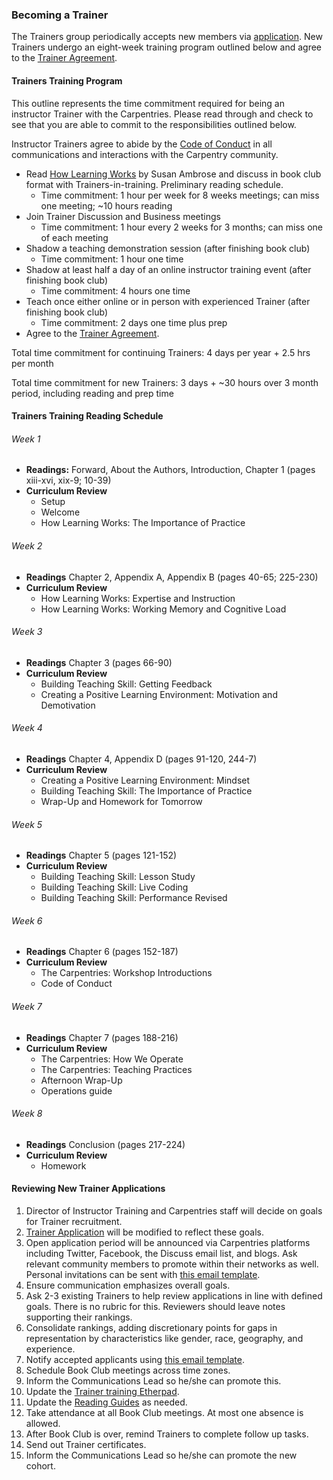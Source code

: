 ### Becoming a Trainer
The Trainers group periodically accepts new members via [application](https://docs.google.com/forms/d/11qNXLw8B-nFNWKZKcsosIyudAc3ehCT_UY0DS0UvjpQ). New Trainers undergo an eight-week training program outlined below and agree to the [Trainer Agreement](duties_agreement.html).

#### Trainers Training Program

This outline represents the time commitment required for being an instructor Trainer with the Carpentries. Please read through and check to see that you are able to commit to the responsibilities outlined below.

Instructor Trainers agree to abide by the [Code of Conduct](http://www.datacarpentry.org/code-of-conduct/) in all communications and interactions with the Carpentry community.

* Read [How Learning Works](https://www.amazon.com/How-Learning-Works-Research-Based-Principles/dp/0470484101/) by Susan Ambrose and discuss in book club format with Trainers-in-training. Preliminary reading schedule.
  * Time commitment: 1 hour per week for 8 weeks meetings; can miss one meeting; ~10 hours reading
* Join Trainer Discussion and Business meetings 
  * Time commitment: 1 hour every 2 weeks for 3 months; can miss one of each meeting
* Shadow a teaching demonstration session (after finishing book club)
  * Time commitment: 1 hour one time
* Shadow at least half a day of an online instructor training event (after finishing book club)
  * Time commitment: 4 hours one time
* Teach once either online or in person with experienced Trainer (after finishing book club)
  * Time commitment: 2 days one time plus prep
* Agree to the [Trainer Agreement](duties_agreement.html). 

Total time commitment for continuing Trainers: 
4 days per year + 2.5 hrs per month

Total time commitment for new Trainers: 
3 days + ~30 hours over 3 month period, including reading and prep time 

#### Trainers Training Reading Schedule

###### Week 1
* **Readings:**  Forward, About the Authors, Introduction, Chapter 1 (pages xiii-xvi, xix-9; 10-39) 
* **Curriculum Review**
    * Setup 
    * Welcome
    * How Learning Works: The Importance of Practice

###### Week 2
* **Readings** Chapter 2, Appendix A, Appendix  B (pages 40-65; 225-230)
* **Curriculum Review**
    * How Learning Works: Expertise and Instruction
    * How Learning Works: Working Memory and Cognitive Load

###### Week 3
* **Readings** Chapter 3 (pages 66-90)
* **Curriculum Review**
    * Building Teaching Skill: Getting Feedback
    * Creating a Positive Learning Environment: Motivation and Demotivation


###### Week 4
* **Readings** Chapter 4, Appendix D (pages 91-120, 244-7)
* **Curriculum Review**
    * Creating a Positive Learning Environment: Mindset
    * Building Teaching Skill: The Importance of Practice
    * Wrap-Up and Homework for Tomorrow

###### Week 5
* **Readings** Chapter 5 (pages 121-152)
* **Curriculum Review**
    * Building Teaching Skill: Lesson Study
    * Building Teaching Skill: Live Coding
    * Building Teaching Skill: Performance Revised

###### Week 6
* **Readings** Chapter 6 (pages 152-187) 
* **Curriculum Review**
    * The Carpentries: Workshop Introductions
    * Code of Conduct

###### Week 7
* **Readings** Chapter 7 (pages 188-216)
* **Curriculum Review**
    * The Carpentries: How We Operate
    * The Carpentries: Teaching Practices
    * Afternoon Wrap-Up 
    * Operations guide

###### Week 8
* **Readings** Conclusion (pages 217-224)
* **Curriculum Review**
    * Homework


#### Reviewing New Trainer Applications

1. Director of Instructor Training and Carpentries staff will decide on goals for Trainer recruitment.
1. [Trainer Application](https://docs.google.com/forms/d/e/1FAIpQLSchAJhZiLSVmqSab1QxG1H30tCAHg_BcUwfctnJpzIhOVo1Bg/viewform?usp=sf_link) will be modified to reflect these goals.
1. Open application period will be announced via Carpentries platforms including Twitter, Facebook, the Discuss email list, and blogs. Ask relevant community members to promote within their networks as well.  Personal invitations can be sent with [this email template](email_templates.html#recruiting-new-trainers).
1. Ensure communication emphasizes overall goals.
1. Ask 2-3 existing Trainers to help review applications in line with defined goals. There is no rubric for this.  Reviewers should leave notes supporting their rankings.  
1. Consolidate rankings, adding discretionary points for gaps in representation by characteristics like gender, race, geography, and experience.
1. Notify accepted applicants using [this email template](email_templates.html#accepting-new-trainers).
1. Schedule Book Club meetings across time zones.
1. Inform the Communications Lead so he/she can promote this.
1. Update the [Trainer training Etherpad](http://pad.software-carpentry.org/trainer-training).
1. Update the [Reading Guides](https://drive.google.com/drive/u/0/folders/0B2Xc7BrFgkvUa3N6NDFyMUF5aGs) as needed.
1. Take attendance at all Book Club meetings. At most one absence is allowed.
1. After Book Club is over, remind Trainers to complete follow up tasks.
1. Send out Trainer certificates.
1. Inform the Communications Lead so he/she can promote the new cohort.
